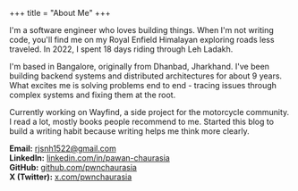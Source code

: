 +++
title = "About Me"
+++

I'm a software engineer who loves building things. When I'm not writing code, you'll find me on my Royal Enfield Himalayan exploring roads less traveled. In 2022, I spent 18 days riding through Leh Ladakh.

I'm based in Bangalore, originally from Dhanbad, Jharkhand. I've been building backend systems and distributed architectures for about 9 years. What excites me is solving problems end to end - tracing issues through complex systems and fixing them at the root.

Currently working on Wayfind, a side project for the motorcycle community. I read a lot, mostly books people recommend to me. Started this blog to build a writing habit because writing helps me think more clearly.

**Email:** rjsnh1522@gmail.com  
**LinkedIn:** [linkedin.com/in/pawan-chaurasia](https://www.linkedin.com/in/pawan-chaurasia/)   
**GitHub:** [github.com/pwnchaurasia](https://github.com/pwnchaurasia)  
**X (Twitter):** [x.com/pwnchaurasia](https://x.com/pwnchaurasia)


